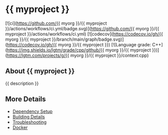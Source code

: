 # {{ myproject }}

[![ci](https://github.com/{{ myorg }}/{{ myproject }}/actions/workflows/ci.yml/badge.svg)](https://github.com/{{ myorg }}/{{ myproject }}/actions/workflows/ci.yml)
[![codecov](https://codecov.io/gh/{{ myorg }}/{{ myproject }}/branch/main/graph/badge.svg)](https://codecov.io/gh/{{ myorg }}/{{ myproject }})
[![Language grade: C++](https://img.shields.io/lgtm/grade/cpp/github/{{ myorg }}/{{ myproject }})](https://lgtm.com/projects/g/{{ myorg }}/{{ myproject }}/context:cpp)

## About {{ myproject }}
{{ description }}


## More Details

 * [Dependency Setup](README_dependencies.md)
 * [Building Details](README_building.md)
 * [Troubleshooting](README_troubleshooting.md)
 * [Docker](README_docker.md)
